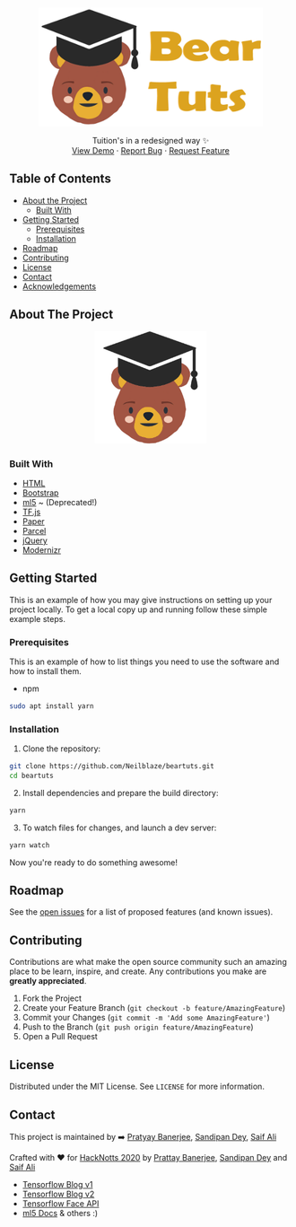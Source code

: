 <br />
<p align="center">
  <a href="https://beartuts.netlify.app/">
    <img src="https://raw.githubusercontent.com/Neilblaze/beartuts/main/resources/images/beartuts.png" width="400px" alt="SecurePDF" >
  </a>

  <p align="center">
    Tuition's in a redesigned way ✨
    <br />
    <a href="https://beartuts.netlify.app">View Demo</a>
    ·
    <a href="https://github.com/Neilblaze/beartuts/issues/new/choose">Report Bug</a>
    ·
    <a href="https://github.com/Neilblaze/beartuts/issues">Request Feature</a>
  </p>
</p>



<!-- TABLE OF CONTENTS -->
## Table of Contents

* [About the Project](#about-the-project)
  * [Built With](#built-with)
* [Getting Started](#getting-started)
  * [Prerequisites](#prerequisites)
  * [Installation](#installation)
* [Roadmap](#roadmap)
* [Contributing](#contributing)
* [License](#license)
* [Contact](#contact)
* [Acknowledgements](#acknowledgements)



<!-- ABOUT THE PROJECT -->
## About The Project

<p align="center">
  <a href="https://beartuts.netlify.app">
    <img src="https://raw.githubusercontent.com/Neilblaze/beartuts/main/resources/images/bearscholar.png" width="200px" height="200px" alt="BearTuts" >
  </a>


### Built With

* [HTML](https://www.w3schools.com/html/)
* [Bootstrap](https://getbootstrap.com/)
* [ml5](https://ml5js.org/) ~ (Deprecated!)
* [TF.js](https://www.tensorflow.org/js)
* [Paper](https://www.npmjs.com/package/paper)
* [Parcel](https://material-ui.com/)
* [jQuery](https://jquery.com/)
* [Modernizr](https://modernizr.com/)



<!-- GETTING STARTED -->
## Getting Started

This is an example of how you may give instructions on setting up your project locally.
To get a local copy up and running follow these simple example steps.

### Prerequisites

This is an example of how to list things you need to use the software and how to install them.
* npm
```sh
sudo apt install yarn
```

### Installation

1. Clone the repository:

```bash
git clone https://github.com/Neilblaze/beartuts.git
cd beartuts
```

2. Install dependencies and prepare the build directory:

```bash
yarn
```

3. To watch files for changes, and launch a dev server:

```bash
yarn watch
```

Now you're ready to do something awesome!



<!-- ROADMAP -->
## Roadmap

See the [open issues](https://github.com/Neilblaze/beartuts/issues) for a list of proposed features (and known issues).



<!-- CONTRIBUTING -->
## Contributing

Contributions are what make the open source community such an amazing place to be learn, inspire, and create. Any contributions you make are **greatly appreciated**.

1. Fork the Project
2. Create your Feature Branch (`git checkout -b feature/AmazingFeature`)
3. Commit your Changes (`git commit -m 'Add some AmazingFeature'`)
4. Push to the Branch (`git push origin feature/AmazingFeature`)
5. Open a Pull Request



<!-- LICENSE -->
## License

Distributed under the MIT License. See `LICENSE` for more information.



<!-- CONTACT -->
## Contact

This project is maintained by ➡️ [Pratyay Banerjee](https://github.com/Neilblaze), [Sandipan Dey](https://github.com/sandipndev), [Saif Ali](https://github.com/fias786) 

Crafted with ♥ for [HackNotts 2020](https://www.hacknotts.com/) by [Prattay Banerjee](https://github.com/neilblaze), [Sandipan Dey](https://github.com/sandipndev) and [Saif Ali](https://github.com/fias786)

<!-- ACKNOWLEDGEMENT -->

- [Tensorflow Blog v1](https://www.tensorflow.org/lite/models/pose_estimation/overview)
- [Tensorflow Blog v2](https://towardsdatascience.com/face-detection-on-the-browser-with-tensorflow-js-27846a5fe954)
- [Tensorflow Face API](https://github.com/justadudewhohacks/face-api.js/)
- [ml5 Docs](https://justadudewhohacks.github.io/face-api.js/docs/index.html)
& others :)
